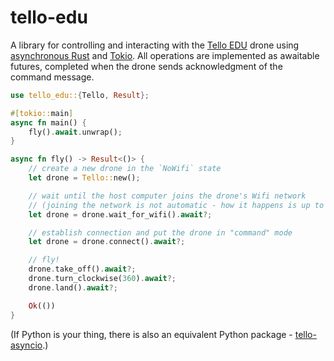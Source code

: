 # tello-edu

A library for controlling and interacting with the [Tello EDU](https://www.ryzerobotics.com/tello-edu) drone using [asynchronous Rust](https://rust-lang.github.io/async-book/) and [Tokio](https://tokio.rs).  All operations are implemented as awaitable futures, completed when the drone sends acknowledgment of the command message.

```Rust
use tello_edu::{Tello, Result};

#[tokio::main]
async fn main() {
    fly().await.unwrap();
}

async fn fly() -> Result<()> {
    // create a new drone in the `NoWifi` state 
    let drone = Tello::new();

    // wait until the host computer joins the drone's Wifi network
    // (joining the network is not automatic - how it happens is up to you)
    let drone = drone.wait_for_wifi().await?;

    // establish connection and put the drone in "command" mode
    let drone = drone.connect().await?;

    // fly!
    drone.take_off().await?;
    drone.turn_clockwise(360).await?;
    drone.land().await?;

    Ok(())
}
```

(If Python is your thing, there is also an equivalent Python package - [tello-asyncio](https://pypi.org/project/tello-asyncio/).) 